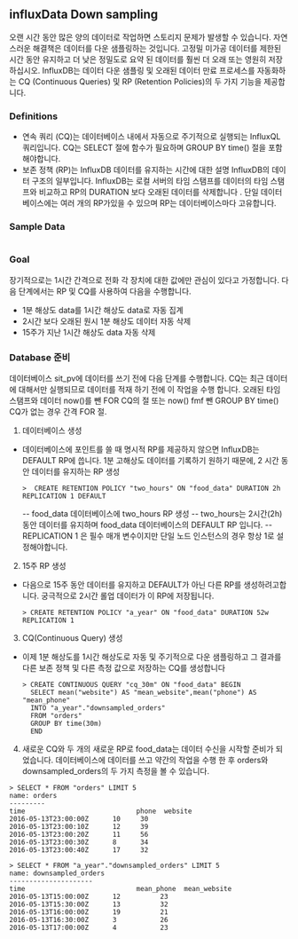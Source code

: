 ## influxData Down sampling
오랜 시간 동안 많은 양의 데이터로 작업하면 스토리지 문제가 발생할 수 있습니다. 자연스러운 해결책은 데이터를 다운 샘플링하는 것입니다. 고정밀 미가공 데이터를 제한된 시간 동안 유지하고 더 낮은 정밀도로 요약 된 데이터를 훨씬 더 오래 또는 영원히 저장하십시오.
InfluxDB는 데이터 다운 샘플링 및 오래된 데이터 만료 프로세스를 자동화하는 CQ (Continuous Queries) 및 RP (Retention Policies)의 두 가지 기능을 제공합니다.

### Definitions
- 연속 쿼리 (CQ)는 데이터베이스 내에서 자동으로 주기적으로 실행되는 InfluxQL 쿼리입니다. CQ는 SELECT 절에 함수가 필요하며 GROUP BY time() 절을 포함해야합니다.
- 보존 정책 (RP)는 InfluxDB 데이터를 유지하는 시간에 대한 설명 InfluxDB의 데이터 구조의 일부입니다. InfluxDB는 로컬 서버의 타임 스탬프를 데이터의 타임 스탬프와 비교하고 RP의 DURATION 보다 오래된 데이터를 삭제합니다 . 단일 데이터베이스에는 여러 개의 RP가있을 수 있으며 RP는 데이터베이스마다 고유합니다.

### Sample Data
```text
```

### Goal
장기적으로는 1시간 간격으로 전화 각 장치에 대한 값에만 관심이 있다고 가정합니다.  다음 단계에서는 RP 및 CQ를 사용하여 다음을 수행합니다.
- 1분 해상도 data를 1시간 해상도 data로 자동 집계
- 2시간 보다 오래된 원시 1분 해상도 데이터 자동 삭제
- 15주가 지난 1시간 해상도 data 자동 삭제

### Database 준비
데이터베이스 sit_pv에 데이터를 쓰기 전에 다음 단계를 수행합니다.  CQ는 최근 데이터에 대해서만 실행되므로 데이터를 적재 하기 전에 이 작업을 수행 합니다. 오래된 타임 스탬프와 데이터 now()를 뺀 FOR CQ의 절 또는 now() fmf 뺀 GROUP BY time() CQ가 없는 경우 간격 FOR 절.
1. 데이터베이스 생성
- 데이터베이스에 포인트를 쓸 때 명시적 RP를 제공하지 않으면 InfluxDB는 DEFAULT RP에 씁니다.  1분 고해상도 데이터를 기록하기 원하기 때문에, 2 시간 동안 데이터를 유지하는 RP 생성
  ```
  >  CREATE RETENTION POLICY "two_hours" ON "food_data" DURATION 2h REPLICATION 1 DEFAULT
  ```
  -- food_data 데이터베이스에 two_hours RP 생성
  -- two_hours는 2시간(2h) 동안 데이터를 유지하며 food_data 데이터베이스의 DEFAULT RP 입니다.
  -- REPLICATION 1 은 필수 매개 변수이지만 단일 노드 인스턴스의 경우 항상 1로 설정해야합니다.
2.  15주 RP 생성
- 다음으로 15주 동안 데이터를 유지하고 DEFAULT가 아닌 다른 RP를 생성하려고합니다. 궁극적으로 2시간 롤업 데이터가 이 RP에 저장됩니다.
  ```
  > CREATE RETENTION POLICY "a_year" ON "food_data" DURATION 52w REPLICATION 1
  ```
3. CQ(Continuous Query) 생성
- 이제 1분 해상도를 1시간 해상도로 자동 및 주기적으로 다운 샘플링하고 그 결과를 다른 보존 정책 및 다른 측정 값으로 저장하는 CQ를 생성합니다
  ```
  > CREATE CONTINUOUS QUERY "cq_30m" ON "food_data" BEGIN
    SELECT mean("website") AS "mean_website",mean("phone") AS "mean_phone"
    INTO "a_year"."downsampled_orders"
    FROM "orders"
    GROUP BY time(30m)
    END
  ```
4. 새로운 CQ와 두 개의 새로운 RP로 food_data는 데이터 수신을 시작할 준비가 되었습니다.  데이터베이스에 데이터를 쓰고 약간의 작업을 수행 한 후 orders와 downsampled_orders의 두 가지 측정을 볼 수 있습니다.
  ```text
  > SELECT * FROM "orders" LIMIT 5
name: orders
---------
time			                phone  website
2016-05-13T23:00:00Z	  10     30
2016-05-13T23:00:10Z	  12     39
2016-05-13T23:00:20Z	  11     56
2016-05-13T23:00:30Z	  8      34
2016-05-13T23:00:40Z	  17     32

> SELECT * FROM "a_year"."downsampled_orders" LIMIT 5
name: downsampled_orders
---------------------
time			                mean_phone  mean_website
2016-05-13T15:00:00Z	  12          23
2016-05-13T15:30:00Z	  13          32
2016-05-13T16:00:00Z	  19          21
2016-05-13T16:30:00Z	  3           26
2016-05-13T17:00:00Z	  4           23
  ```
